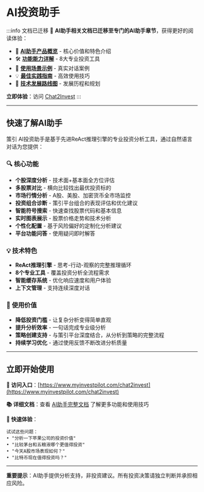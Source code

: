 # AI投资助手

:::info 文档已迁移
📍 **AI助手相关文档已迁移至专门的AI助手章节**，获得更好的阅读体验：

- 🎯 [**AI助手产品概览**](/docs/ai-assistant/product-overview) - 核心价值和特色介绍
- 🛠️ [**功能能力详解**](/docs/ai-assistant/capabilities) - 8大专业投资工具
- 💬 [**使用场景示例**](/docs/ai-assistant/use-cases) - 真实对话案例
- 💡 [**最佳实践指南**](/docs/ai-assistant/best-practices) - 高效使用技巧
- 🚀 [**技术发展路线图**](/docs/ai-assistant/roadmap) - 发展历程和规划

**立即体验**：访问 [Chat2Invest](https://www.myinvestpilot.com/chat2invest)
:::

---

## 快速了解AI助手

策引 AI投资助手是基于先进ReAct推理引擎的专业投资分析工具，通过自然语言对话为您提供：

### 🔍 核心功能
- **个股深度分析** - 技术面+基本面全方位评估
- **多股票对比** - 横向比较找出最优投资标的  
- **市场行情分析** - A股、美股、加密货币全市场监控
- **投资组合诊断** - 策引平台组合的表现评估和优化建议
- **智能符号搜索** - 快速查找股票代码和基本信息
- **实时图表展示** - 股票价格走势和技术分析
- **个性化配置** - 基于风险偏好的定制化分析建议
- **平台功能问答** - 使用疑问即时解答

### 💡 技术特色
- **ReAct推理引擎** - 思考-行动-观察的完整推理循环
- **8个专业工具** - 覆盖投资分析全流程需求  
- **智能缓存系统** - 优化响应速度和用户体验
- **上下文管理** - 支持连续深度对话

### 🎯 使用价值
- **降低投资门槛** - 让复杂分析变得简单直观
- **提升分析效率** - 一句话完成专业级分析  
- **策略创建支持** - 与策引平台深度结合，从分析到策略的完整流程
- **持续学习优化** - 通过使用反馈不断改进分析质量

---

## 立即开始使用

**🚀 访问入口**：[https://www.myinvestpilot.com/chat2invest](https://www.myinvestpilot.com/chat2invest)

**📚 详细文档**：查看 [AI助手完整文档](/docs/ai-assistant/product-overview) 了解更多功能和使用技巧

**💬 快速体验**：
```
试试这些问题：
• "分析一下苹果公司的投资价值"
• "比较茅台和五粮液哪个更值得投资"  
• "今天A股市场表现如何？"
• "比特币现在值得投资吗？"
```

---

**重要提示**：AI助手提供分析支持，非投资建议。所有投资决策请独立判断并承担相应风险。